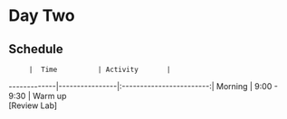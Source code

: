 # Day Two

## Schedule
 	     |	Time          | Activity       |
-------------|----------------|:------------------------:|
Morning	     |   9:00 - 9:30  | Warm up<br>[Review Lab]

